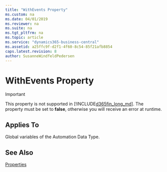 ```yaml
---
title: "WithEvents Property"
ms.custom: na
ms.date: 04/01/2019
ms.reviewer: na
ms.suite: na
ms.tgt_pltfrm: na
ms.topic: article
ms.service: "dynamics365-business-central"
ms.assetid: a25ffc9f-d2f1-4f60-8c54-85f21afb8854
caps.latest.revision: 8
author: SusanneWindfeldPedersen
---
```


 

# WithEvents Property
> [!IMPORTANT]  
>  This property is not supported in [!INCLUDE[d365fin_long_md](../includes/d365fin_long_md.md)]. The property must be set to **false**, otherwise you will receive an error at runtime.  
  
## Applies To  
 Global variables of the Automation Data Type.  
<!--  
## See Also  
 [Automation Data Type](../datatypes/devenv-automation-data-type.md) 
 -->

## See Also
[Properties](devenv-properties.md)